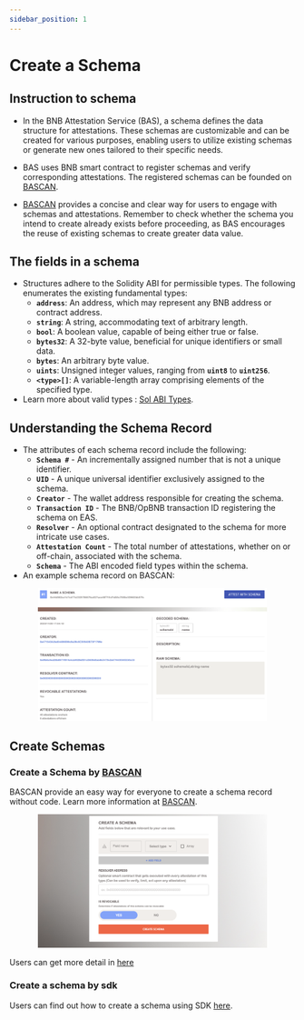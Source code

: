 ```yaml
---
sidebar_position: 1
---
```

# Create a Schema

## Instruction to schema

- In the BNB Attestation Service (BAS), a schema defines the data structure for attestations. These schemas are customizable and can be created for various purposes, enabling users to utilize existing schemas or generate new ones tailored to their specific needs.

- BAS uses BNB smart contract to register schemas and verify corresponding attestations. The registered schemas can be founded on [BASCAN](https://www.bascan.com).

- [BASCAN](https://www.bascan.com) provides a concise and clear way for users to engage with schemas and attestations. Remember to check whether the schema you intend to create already exists before proceeding, as BAS encourages the reuse of existing schemas to create greater data value.

## The fields in a schema

- Structures adhere to the Solidity ABI for permissible types. The following enumerates the existing fundamental types:
  - **`address`**: An address, which may represent any BNB address or contract address.
  - **`string`**: A string, accommodating text of arbitrary length.
  - **`bool`**: A boolean value, capable of being either true or false.
  - **`bytes32`**: A 32-byte value, beneficial for unique identifiers or small data.
  - **`bytes`**: An arbitrary byte value.
  - **`uints`**: Unsigned integer values, ranging from **`uint8`** to **`uint256`**.
  - **`<type>[]`**: A variable-length array comprising elements of the specified type.
- Learn more about valid types : [Sol ABI Types](https://docs.soliditylang.org/en/v0.8.16/abi-spec.html).

## Understanding the Schema Record

- The attributes of each schema record include the following:
  - **`Schema #`** - An incrementally assigned number that is not a unique identifier.
  - **`UID`** - A unique universal identifier exclusively assigned to the schema.
  - **`Creator`** - The wallet address responsible for creating the schema.
  - **`Transaction ID`** - The BNB/OpBNB transaction ID registering the schema on EAS.
  - **`Resolver`** - An optional contract designated to the schema for more intricate use cases.
  - **`Attestation Count`** - The total number of attestations, whether on or off-chain, associated with the schema.
  - **`Schema`** - The ABI encoded field types within the schema.
- An example schema record on BASCAN:

<div align="center" id="schema_detail">
    <img src="/figures/schema_detail.png" width="80%" />
</div>

## Create Schemas

### Create a Schema by [BASCAN](http://www.bascan.com)

BASCAN provide an easy way for everyone to create a schema record without code. Learn more information at [BASCAN](https://www.bascan.com).

<div align="center" id="revoke">
    <img src="/figures/create_schema.png" width="80%" />
</div>

Users can get more detail in [here](../explorer/schema.md#create-a-schema)

### Create a schema by sdk

Users can find out how to create a schema using SDK [here](../sdk/js.md#registering-a-schema).
